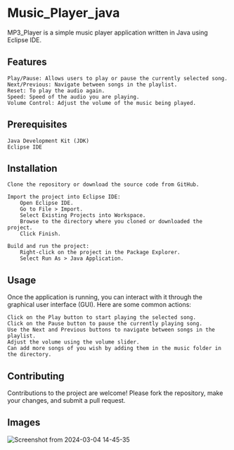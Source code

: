 # Music_Player_java
MP3_Player is a simple music player application written in Java using Eclipse IDE.
## Features

    Play/Pause: Allows users to play or pause the currently selected song.
    Next/Previous: Navigate between songs in the playlist.
    Reset: To play the audio again.
    Speed: Speed of the audio you are playing. 
    Volume Control: Adjust the volume of the music being played.

## Prerequisites

    Java Development Kit (JDK)
    Eclipse IDE

## Installation

    Clone the repository or download the source code from GitHub.

    Import the project into Eclipse IDE:
        Open Eclipse IDE.
        Go to File > Import.
        Select Existing Projects into Workspace.
        Browse to the directory where you cloned or downloaded the project.
        Click Finish.

    Build and run the project:
        Right-click on the project in the Package Explorer.
        Select Run As > Java Application.
## Usage

Once the application is running, you can interact with it through the graphical user interface (GUI). Here are some common actions:

    Click on the Play button to start playing the selected song.
    Click on the Pause button to pause the currently playing song.
    Use the Next and Previous buttons to navigate between songs in the playlist.
    Adjust the volume using the volume slider.
    Can add more songs of you wish by adding them in the music folder in the directory.

## Contributing

Contributions to the project are welcome! Please fork the repository, make your changes, and submit a pull request.

## Images

![Screenshot from 2024-03-04 14-45-35](https://github.com/yusakukudo/Music_Player_java/assets/146631572/836905ef-217b-4ba2-a21a-10c9d67b9481)


